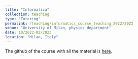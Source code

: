 ```yaml
---
title: "Informatica"
collection: teaching
type: "Tutoring"
permalink: /teaching/informatics_course_teaching_2022/2023
venue: "University of Milan, physics department"
date: 10/2022-02/2023
location: "Milan, Italy"
---
```


The github of the course with all the material is [here](https://github.com/scarrazza/informatica2023).